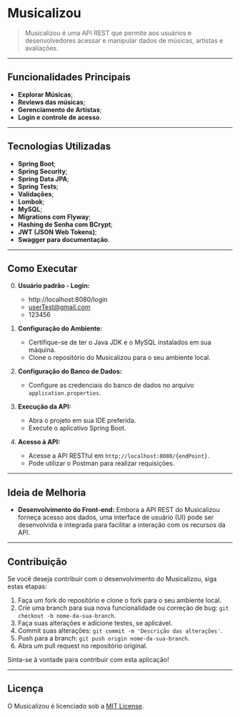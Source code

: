 # Musicalizou

> Musicalizou é uma API REST que permite aos usuários e desenvolvedores acessar e 
> manipular dados de músicas, artistas e avaliações. 


---
## Funcionalidades Principais

- **Explorar Músicas**;
- **Reviews das músicas**;
- **Gerenciamento de Artistas**; 
- **Login e controle de acesso**.


---
## Tecnologias Utilizadas

- **Spring Boot**; 
- **Spring Security**;
- **Spring Data JPA**;
- **Spring Tests**;
- **Validações**;
- **Lombok**;
- **MySQL**; 
- **Migrations com Flyway**;
- **Hashing de Senha com BCrypt**;
- **JWT (JSON Web Tokens)**;
- **Swagger para documentação**.


---
## Como Executar

0. **Usuário padrão - Login:**
    - http://localhost:8080/login
    - userTest@gmail.com
    - 123456

1. **Configuração do Ambiente:**
    - Certifique-se de ter o Java JDK e o MySQL instalados em sua máquina.
    - Clone o repositório do Musicalizou para o seu ambiente local.

2. **Configuração do Banco de Dados:**
    - Configure as credenciais do banco de dados no arquivo `application.properties`.

3. **Execução da API:**
    - Abra o projeto em sua IDE preferida.
    - Execute o aplicativo Spring Boot.

4. **Acesso à API:**
    - Acesse a API RESTful em `http://localhost:8080/{endPoint}`.
    - Pode utilizar o Postman para realizar requisições.


---
## Ideia de Melhoria

- **Desenvolvimento do Front-end:** Embora a API REST do Musicalizou forneça acesso aos dados, uma interface de usuário (UI) pode ser desenvolvida e integrada para facilitar a interação com os recursos da API.


---
## Contribuição

Se você deseja contribuir com o desenvolvimento do Musicalizou, siga estas etapas:

1. Faça um fork do repositório e clone o fork para o seu ambiente local.
2. Crie uma branch para sua nova funcionalidade ou correção de bug: `git checkout -b nome-da-sua-branch`.
3. Faça suas alterações e adicione testes, se aplicável.
4. Commit suas alterações: `git commit -m 'Descrição das alterações'`.
5. Push para a branch: `git push origin nome-da-sua-branch`.
6. Abra um pull request no repositório original.

Sinta-se à vontade para contribuir com esta aplicação!


---
## Licença

O Musicalizou é licenciado sob a [MIT License](LICENSE).

